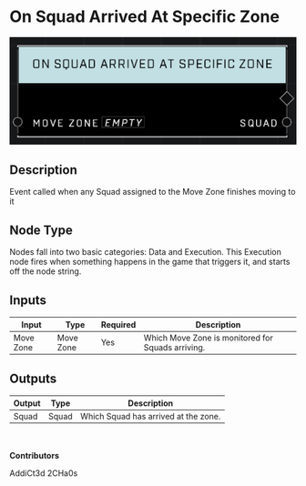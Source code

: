 # On Squad Arrived At Specific Zone
![alt text](../../../.gitbook/assets/on-squad-arrived-at-specific-zone.png)

## Description
Event called when any Squad assigned to the Move Zone finishes moving to it

## Node Type
Nodes fall into two basic categories: Data and Execution. This Execution node fires when something happens in the game that triggers it, and starts off the node string.

## Inputs
| Input | Type | Required | Description |
|------------------|------------------|----------|--------------------------------------------------------------|
| Move Zone | Move Zone | Yes | Which Move Zone is monitored for Squads arriving. |

## Outputs
| Output | Type | Description |
|------------------|------------------|--------------------------------------------------------------|
| Squad | Squad | Which Squad has arrived at the zone. |

\
\
**Contributors**

AddiCt3d 2CHa0s